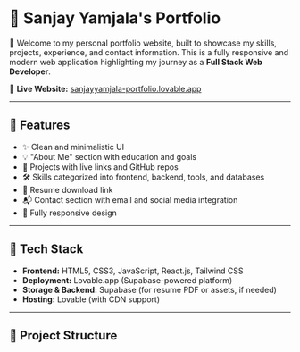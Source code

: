 # 💼 Sanjay Yamjala's Portfolio

🚀 Welcome to my personal portfolio website, built to showcase my skills, projects, experience, and contact information. This is a fully responsive and modern web application highlighting my journey as a **Full Stack Web Developer**.

🔗 **Live Website:** [sanjayyamjala-portfolio.lovable.app](https://sanjayyamjala-portfolio.lovable.app)

---

## 📌 Features

- ✨ Clean and minimalistic UI
- 💡 "About Me" section with education and goals
- 💼 Projects with live links and GitHub repos
- 🛠️ Skills categorized into frontend, backend, tools, and databases
- 📄 Resume download link
- 📬 Contact section with email and social media integration
- 📱 Fully responsive design

---

## 🔧 Tech Stack

- **Frontend:** HTML5, CSS3, JavaScript, React.js, Tailwind CSS
- **Deployment:** Lovable.app (Supabase-powered platform)
- **Storage & Backend:** Supabase (for resume PDF or assets, if needed)
- **Hosting:** Lovable (with CDN support)

---

## 📂 Project Structure

